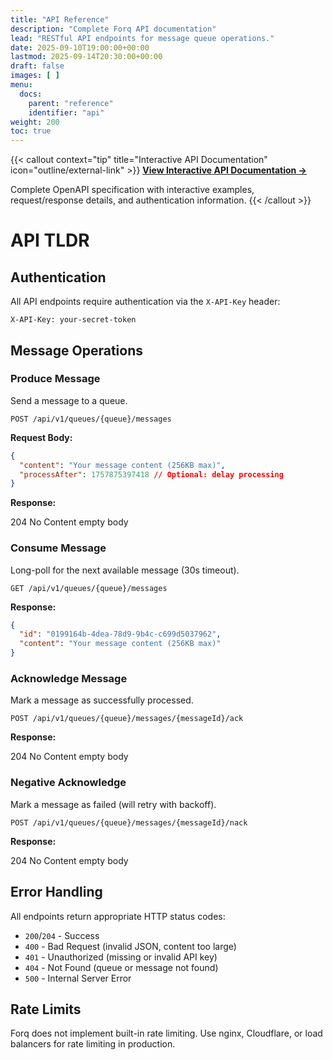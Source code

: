 ```yaml
---
title: "API Reference"
description: "Complete Forq API documentation"
lead: "RESTful API endpoints for message queue operations."
date: 2025-09-10T19:00:00+00:00
lastmod: 2025-09-14T20:30:00+00:00
draft: false
images: [ ]
menu:
  docs:
    parent: "reference"
    identifier: "api"
weight: 200
toc: true
---
```


{{< callout context="tip" title="Interactive API Documentation" icon="outline/external-link" >}}
**[View Interactive API Documentation →](/docs/api/)**

Complete OpenAPI specification with interactive examples, request/response details, and authentication information.
{{< /callout >}}

# API TLDR

## Authentication

All API endpoints require authentication via the `X-API-Key` header:

```http
X-API-Key: your-secret-token
```

## Message Operations

### Produce Message

Send a message to a queue.

```http
POST /api/v1/queues/{queue}/messages
```

**Request Body:**

```json
{
  "content": "Your message content (256KB max)",
  "processAfter": 1757875397418 // Optional: delay processing
}
```

**Response:**

204 No Content empty body

### Consume Message

Long-poll for the next available message (30s timeout).

```http
GET /api/v1/queues/{queue}/messages
```

**Response:**

```json
{
  "id": "0199164b-4dea-78d9-9b4c-c699d5037962",
  "content": "Your message content (256KB max)"
}
```

### Acknowledge Message

Mark a message as successfully processed.

```http
POST /api/v1/queues/{queue}/messages/{messageId}/ack
```

**Response:**

204 No Content empty body

### Negative Acknowledge

Mark a message as failed (will retry with backoff).

```http
POST /api/v1/queues/{queue}/messages/{messageId}/nack
```

**Response:**

204 No Content empty body

## Error Handling

All endpoints return appropriate HTTP status codes:

- `200`/`204` - Success
- `400`       - Bad Request (invalid JSON, content too large)
- `401`       - Unauthorized (missing or invalid API key)
- `404`       - Not Found (queue or message not found)
- `500`       - Internal Server Error

## Rate Limits

Forq does not implement built-in rate limiting. Use nginx, Cloudflare, or load balancers for rate limiting in production.
